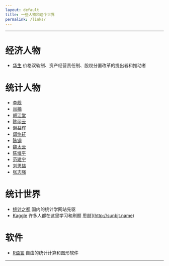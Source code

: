 ```yaml
---
layout: default
title: 一些人物和这个世界
permalink: /links/
---
```


----

经济人物
===============
* [华生](http://blog.sina.com.cn/huasheng) 价格双轨制、资产经营责任制、股权分置改革的提出者和推动者

统计人物
===========

* [李舰](http://www.lijian001.com/r/)
* [肖楠](http://www.road2stat.com/)
* [胡江堂](http://li-and-jiang.com/blog/)
* [陈丽云](http://www.loyhome.cn/)
* [谢益辉](http://www.yihui.name/)
* [邱怡轩](http://yixuan.cos.name/)
* [陈钢](http://www.gossipcoder.com/)
* [魏太云](http://taiyun.cos.name/)
* [陈堰平](http://yanping.me/)
* [范建宁](http://fan.cos.name/cn/)
* [刘思喆](http://sunbjt.name)
* [张志强](http://zhiqiang.org/blog/)


统计世界
==================

* [统计之都](http://cos.name) 国内的统计学网站先驱
* [Kaggle](http://www.kaggle.com/) 许多人都在这里学习和刷题
思喆](http://sunbjt.name)

软件
=============

* [R语言](http://www.r-project.org) 自由的统计计算和图形软件

----

